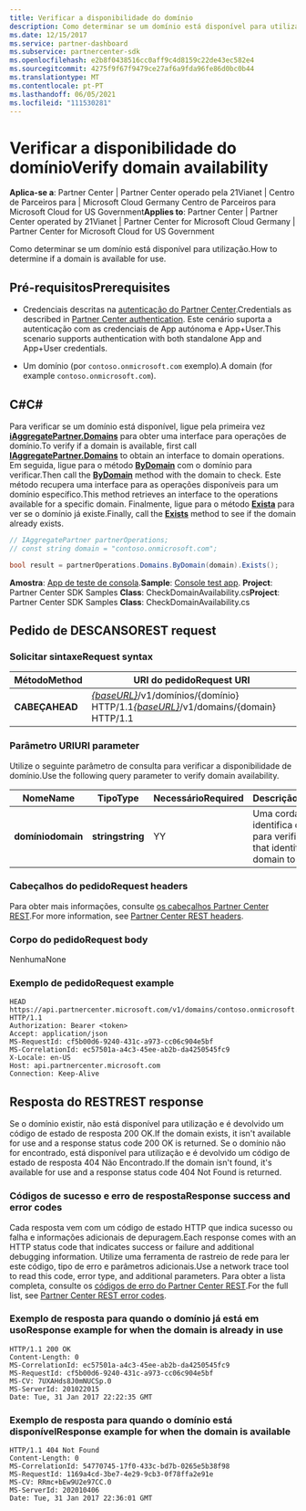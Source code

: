 ```yaml
---
title: Verificar a disponibilidade do domínio
description: Como determinar se um domínio está disponível para utilização.
ms.date: 12/15/2017
ms.service: partner-dashboard
ms.subservice: partnercenter-sdk
ms.openlocfilehash: e2b8f0438516cc0aff9c4d8159c22de43ec582e4
ms.sourcegitcommit: 4275f9f67f9479ce27af6a9fda96fe86d0bc0b44
ms.translationtype: MT
ms.contentlocale: pt-PT
ms.lasthandoff: 06/05/2021
ms.locfileid: "111530281"
---
```

# <a name="verify-domain-availability"></a><span data-ttu-id="e2e2b-103">Verificar a disponibilidade do domínio</span><span class="sxs-lookup"><span data-stu-id="e2e2b-103">Verify domain availability</span></span>

<span data-ttu-id="e2e2b-104">**Aplica-se a**: Partner Center | Partner Center operado pela 21Vianet | Centro de Parceiros para | Microsoft Cloud Germany Centro de Parceiros para Microsoft Cloud for US Government</span><span class="sxs-lookup"><span data-stu-id="e2e2b-104">**Applies to**: Partner Center | Partner Center operated by 21Vianet | Partner Center for Microsoft Cloud Germany | Partner Center for Microsoft Cloud for US Government</span></span>

<span data-ttu-id="e2e2b-105">Como determinar se um domínio está disponível para utilização.</span><span class="sxs-lookup"><span data-stu-id="e2e2b-105">How to determine if a domain is available for use.</span></span>

## <a name="prerequisites"></a><span data-ttu-id="e2e2b-106">Pré-requisitos</span><span class="sxs-lookup"><span data-stu-id="e2e2b-106">Prerequisites</span></span>

- <span data-ttu-id="e2e2b-107">Credenciais descritas na [autenticação do Partner Center](partner-center-authentication.md).</span><span class="sxs-lookup"><span data-stu-id="e2e2b-107">Credentials as described in [Partner Center authentication](partner-center-authentication.md).</span></span> <span data-ttu-id="e2e2b-108">Este cenário suporta a autenticação com as credenciais de App autónoma e App+User.</span><span class="sxs-lookup"><span data-stu-id="e2e2b-108">This scenario supports authentication with both standalone App and App+User credentials.</span></span>

- <span data-ttu-id="e2e2b-109">Um domínio (por `contoso.onmicrosoft.com` exemplo).</span><span class="sxs-lookup"><span data-stu-id="e2e2b-109">A domain (for example `contoso.onmicrosoft.com`).</span></span>

## <a name="c"></a><span data-ttu-id="e2e2b-110">C\#</span><span class="sxs-lookup"><span data-stu-id="e2e2b-110">C\#</span></span>

<span data-ttu-id="e2e2b-111">Para verificar se um domínio está disponível, ligue pela primeira vez [**iAggregatePartner.Domains**](/dotnet/api/microsoft.store.partnercenter.ipartner.domains) para obter uma interface para operações de domínio.</span><span class="sxs-lookup"><span data-stu-id="e2e2b-111">To verify if a domain is available, first call [**IAggregatePartner.Domains**](/dotnet/api/microsoft.store.partnercenter.ipartner.domains) to obtain an interface to domain operations.</span></span> <span data-ttu-id="e2e2b-112">Em seguida, ligue para o método [**ByDomain**](/dotnet/api/microsoft.store.partnercenter.domains.idomaincollection.bydomain) com o domínio para verificar.</span><span class="sxs-lookup"><span data-stu-id="e2e2b-112">Then call the [**ByDomain**](/dotnet/api/microsoft.store.partnercenter.domains.idomaincollection.bydomain) method with the domain to check.</span></span> <span data-ttu-id="e2e2b-113">Este método recupera uma interface para as operações disponíveis para um domínio específico.</span><span class="sxs-lookup"><span data-stu-id="e2e2b-113">This method retrieves an interface to the operations available for a specific domain.</span></span> <span data-ttu-id="e2e2b-114">Finalmente, ligue para o método [**Exista**](/dotnet/api/microsoft.store.partnercenter.domains.idomain.exists) para ver se o domínio já existe.</span><span class="sxs-lookup"><span data-stu-id="e2e2b-114">Finally, call the [**Exists**](/dotnet/api/microsoft.store.partnercenter.domains.idomain.exists) method to see if the domain already exists.</span></span>

``` csharp
// IAggregatePartner partnerOperations;
// const string domain = "contoso.onmicrosoft.com";

bool result = partnerOperations.Domains.ByDomain(domain).Exists();
```

<span data-ttu-id="e2e2b-115">**Amostra**: [App de teste de consola](console-test-app.md).</span><span class="sxs-lookup"><span data-stu-id="e2e2b-115">**Sample**: [Console test app](console-test-app.md).</span></span> <span data-ttu-id="e2e2b-116">**Project**: Partner Center SDK Samples **Class**: CheckDomainAvailability.cs</span><span class="sxs-lookup"><span data-stu-id="e2e2b-116">**Project**: Partner Center SDK Samples **Class**: CheckDomainAvailability.cs</span></span>

## <a name="rest-request"></a><span data-ttu-id="e2e2b-117">Pedido de DESCANSO</span><span class="sxs-lookup"><span data-stu-id="e2e2b-117">REST request</span></span>

### <a name="request-syntax"></a><span data-ttu-id="e2e2b-118">Solicitar sintaxe</span><span class="sxs-lookup"><span data-stu-id="e2e2b-118">Request syntax</span></span>

| <span data-ttu-id="e2e2b-119">Método</span><span class="sxs-lookup"><span data-stu-id="e2e2b-119">Method</span></span>   | <span data-ttu-id="e2e2b-120">URI do pedido</span><span class="sxs-lookup"><span data-stu-id="e2e2b-120">Request URI</span></span>                                                              |
|----------|--------------------------------------------------------------------------|
| <span data-ttu-id="e2e2b-121">**CABEÇA**</span><span class="sxs-lookup"><span data-stu-id="e2e2b-121">**HEAD**</span></span> | <span data-ttu-id="e2e2b-122">[*{baseURL}*](partner-center-rest-urls.md)/v1/domínios/{domínio} HTTP/1.1</span><span class="sxs-lookup"><span data-stu-id="e2e2b-122">[*{baseURL}*](partner-center-rest-urls.md)/v1/domains/{domain} HTTP/1.1</span></span> |

### <a name="uri-parameter"></a><span data-ttu-id="e2e2b-123">Parâmetro URI</span><span class="sxs-lookup"><span data-stu-id="e2e2b-123">URI parameter</span></span>

<span data-ttu-id="e2e2b-124">Utilize o seguinte parâmetro de consulta para verificar a disponibilidade de domínio.</span><span class="sxs-lookup"><span data-stu-id="e2e2b-124">Use the following query parameter to verify domain availability.</span></span>

| <span data-ttu-id="e2e2b-125">Nome</span><span class="sxs-lookup"><span data-stu-id="e2e2b-125">Name</span></span>       | <span data-ttu-id="e2e2b-126">Tipo</span><span class="sxs-lookup"><span data-stu-id="e2e2b-126">Type</span></span>       | <span data-ttu-id="e2e2b-127">Necessário</span><span class="sxs-lookup"><span data-stu-id="e2e2b-127">Required</span></span> | <span data-ttu-id="e2e2b-128">Descrição</span><span class="sxs-lookup"><span data-stu-id="e2e2b-128">Description</span></span>                                   |
|------------|------------|----------|-----------------------------------------------|
| <span data-ttu-id="e2e2b-129">**domínio**</span><span class="sxs-lookup"><span data-stu-id="e2e2b-129">**domain**</span></span> | <span data-ttu-id="e2e2b-130">**string**</span><span class="sxs-lookup"><span data-stu-id="e2e2b-130">**string**</span></span> | <span data-ttu-id="e2e2b-131">Y</span><span class="sxs-lookup"><span data-stu-id="e2e2b-131">Y</span></span>        | <span data-ttu-id="e2e2b-132">Uma corda que identifica o domínio para verificar.</span><span class="sxs-lookup"><span data-stu-id="e2e2b-132">A string that identifies the domain to check.</span></span> |

### <a name="request-headers"></a><span data-ttu-id="e2e2b-133">Cabeçalhos do pedido</span><span class="sxs-lookup"><span data-stu-id="e2e2b-133">Request headers</span></span>

<span data-ttu-id="e2e2b-134">Para obter mais informações, consulte [os cabeçalhos Partner Center REST](headers.md).</span><span class="sxs-lookup"><span data-stu-id="e2e2b-134">For more information, see [Partner Center REST headers](headers.md).</span></span>

### <a name="request-body"></a><span data-ttu-id="e2e2b-135">Corpo do pedido</span><span class="sxs-lookup"><span data-stu-id="e2e2b-135">Request body</span></span>

<span data-ttu-id="e2e2b-136">Nenhuma</span><span class="sxs-lookup"><span data-stu-id="e2e2b-136">None</span></span>

### <a name="request-example"></a><span data-ttu-id="e2e2b-137">Exemplo de pedido</span><span class="sxs-lookup"><span data-stu-id="e2e2b-137">Request example</span></span>

```http
HEAD https://api.partnercenter.microsoft.com/v1/domains/contoso.onmicrosoft.com HTTP/1.1
Authorization: Bearer <token>
Accept: application/json
MS-RequestId: cf5b00d6-9240-431c-a973-cc06c904e5bf
MS-CorrelationId: ec57501a-a4c3-45ee-ab2b-da4250545fc9
X-Locale: en-US
Host: api.partnercenter.microsoft.com
Connection: Keep-Alive
```

## <a name="rest-response"></a><span data-ttu-id="e2e2b-138">Resposta do REST</span><span class="sxs-lookup"><span data-stu-id="e2e2b-138">REST response</span></span>

<span data-ttu-id="e2e2b-139">Se o domínio existir, não está disponível para utilização e é devolvido um código de estado de resposta 200 OK.</span><span class="sxs-lookup"><span data-stu-id="e2e2b-139">If the domain exists, it isn't available for use and a response status code 200 OK is returned.</span></span> <span data-ttu-id="e2e2b-140">Se o domínio não for encontrado, está disponível para utilização e é devolvido um código de estado de resposta 404 Não Encontrado.</span><span class="sxs-lookup"><span data-stu-id="e2e2b-140">If the domain isn't found, it's available for use and a response status code 404 Not Found is returned.</span></span>

### <a name="response-success-and-error-codes"></a><span data-ttu-id="e2e2b-141">Códigos de sucesso e erro de resposta</span><span class="sxs-lookup"><span data-stu-id="e2e2b-141">Response success and error codes</span></span>

<span data-ttu-id="e2e2b-142">Cada resposta vem com um código de estado HTTP que indica sucesso ou falha e informações adicionais de depuragem.</span><span class="sxs-lookup"><span data-stu-id="e2e2b-142">Each response comes with an HTTP status code that indicates success or failure and additional debugging information.</span></span> <span data-ttu-id="e2e2b-143">Utilize uma ferramenta de rastreio de rede para ler este código, tipo de erro e parâmetros adicionais.</span><span class="sxs-lookup"><span data-stu-id="e2e2b-143">Use a network trace tool to read this code, error type, and additional parameters.</span></span> <span data-ttu-id="e2e2b-144">Para obter a lista completa, consulte os [códigos de erro do Partner Center REST](error-codes.md).</span><span class="sxs-lookup"><span data-stu-id="e2e2b-144">For the full list, see [Partner Center REST error codes](error-codes.md).</span></span>

### <a name="response-example-for-when-the-domain-is-already-in-use"></a><span data-ttu-id="e2e2b-145">Exemplo de resposta para quando o domínio já está em uso</span><span class="sxs-lookup"><span data-stu-id="e2e2b-145">Response example for when the domain is already in use</span></span>

```http
HTTP/1.1 200 OK
Content-Length: 0
MS-CorrelationId: ec57501a-a4c3-45ee-ab2b-da4250545fc9
MS-RequestId: cf5b00d6-9240-431c-a973-cc06c904e5bf
MS-CV: 7UXAHds8J0mNUCSp.0
MS-ServerId: 201022015
Date: Tue, 31 Jan 2017 22:22:35 GMT
```

### <a name="response-example-for-when-the-domain-is-available"></a><span data-ttu-id="e2e2b-146">Exemplo de resposta para quando o domínio está disponível</span><span class="sxs-lookup"><span data-stu-id="e2e2b-146">Response example for when the domain is available</span></span>

```http
HTTP/1.1 404 Not Found
Content-Length: 0
MS-CorrelationId: 54770745-17f0-433c-bd7b-0265e5b38f98
MS-RequestId: 1169a4cd-3be7-4e29-9cb3-0f78ffa2e91e
MS-CV: RRmc+bEw9U2e97CC.0
MS-ServerId: 202010406
Date: Tue, 31 Jan 2017 22:36:01 GMT
```
